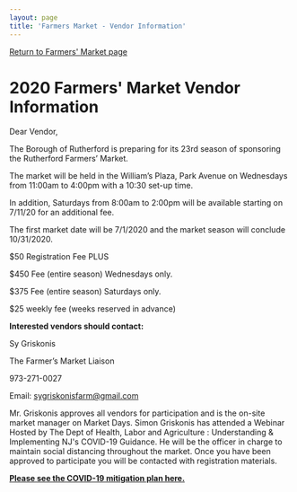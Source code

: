 ```yaml
---
layout: page
title: 'Farmers Market - Vendor Information'
---
```


[Return to Farmers' Market page](/farmers-market/)


# 2020 Farmers' Market Vendor Information


Dear Vendor,

The Borough of Rutherford is preparing for its 23rd season of sponsoring the Rutherford Farmers’ Market.

The market will be held in the William’s Plaza, Park Avenue on Wednesdays from 
11:00am to 4:00pm with a 10:30 set-up time. 

In addition, Saturdays from 8:00am to 2:00pm will be available starting on 7/11/20 for an additional fee. 

The first market date will be 7/1/2020 and the market season will conclude 10/31/2020.

$50 Registration Fee PLUS

$450 Fee (entire season) Wednesdays only.

$375 Fee (entire season) Saturdays only.

$25 weekly fee (weeks reserved in advance)
 
 
**Interested vendors should contact:** 

Sy Griskonis

The Farmer’s Market Liaison

973-271-0027

Email: sygriskonisfarm@gmail.com

Mr. Griskonis approves all vendors for participation and is the on-site market manager on Market Days. Simon Griskonis has attended a Webinar Hosted by The Dept of Health, Labor and Agriculture : Understanding & Implementing NJ's COVID-19 Guidance. He will be the officer in charge to maintain social distancing throughout the market. Once you have been approved to participate you will be contacted with registration materials.

[**Please see the COVID-19 mitigation plan here.**](./2020-mitigation-plan/) 
